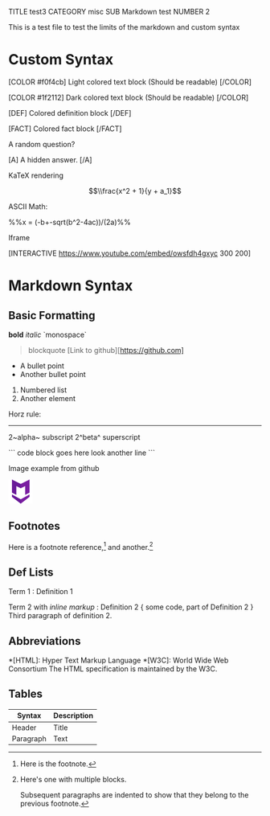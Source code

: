 TITLE test3
CATEGORY misc
SUB Markdown test
NUMBER 2

This is a test file to test the limits of the markdown and custom syntax

Custom Syntax
===
[COLOR #f0f4cb]
Light colored text block (Should be readable)
[/COLOR]

[COLOR #1f2112]
Dark colored text block (Should be readable)
[/COLOR]

[DEF]
Colored definition block
[/DEF]

[FACT]
Colored fact block
[/FACT]

A random question?

[A]
A hidden answer.
[/A]

KaTeX rendering

$$\\frac{x^2 + 1}{y + a_1}$$

ASCII Math:

%%x = (-b+-sqrt(b^2-4ac))/(2a)%%

Iframe

[INTERACTIVE https://www.youtube.com/embed/owsfdh4gxyc 300 200]

Markdown Syntax
===

## Basic Formatting

**bold** _italic_ \`monospace\` 
> blockquote
[Link to github][https://github.com]

* A bullet point
* Another bullet point

1. Numbered list
2. Another element

Horz rule:

---

2~alpha~ subscript 2^beta^ superscript

\`\`\`
code block goes here
look another line
\`\`\`

Image example from github

![alt text](https://github.com/adam-p/markdown-here/raw/master/src/common/images/icon48.png "Logo Title Text 1")


## Footnotes

Here is a footnote reference,[^1] and another.[^longnote]

[^1]: Here is the footnote.

[^longnote]: Here's one with multiple blocks.

    Subsequent paragraphs are indented to show that they
belong to the previous footnote.

## Def Lists
Term 1
:   Definition 1

Term 2 with *inline markup*
:   Definition 2
        { some code, part of Definition 2 }
    Third paragraph of definition 2.

## Abbreviations
*[HTML]: Hyper Text Markup Language
*[W3C]:  World Wide Web Consortium
The HTML specification
is maintained by the W3C.

## Tables

| Syntax      | Description |
| ----------- | ----------- |
| Header      | Title       |
| Paragraph   | Text        |